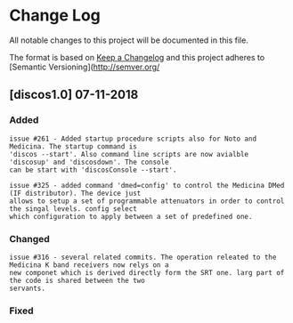# Change Log
All notable changes to this project will be documented in this file.

The format is based on [Keep a Changelog](http://keepachangelog.com/)
and this project adheres to [Semantic Versioning](http://semver.org/

## [discos1.0] 07-11-2018
### Added
	
	issue #261 - Added startup procedure scripts also for Noto and Medicina. The startup command is 
	'discos --start'. Also command line scripts are now avialble 'discosup' and 'discosdown'. The console
	can be start with 'discosConsole --start'. 
	
	issue #325 - added command 'dmed=config' to control the Medicina DMed (IF distributor). The device just 
	allows to setup a set of programmable attenuators in order to control the singal levels. config select
	which configuration to apply between a set of predefined one.

### Changed

	issue #316 - several related commits. The operation releated to the Medicina K band receivers now relys on a
	new componet which is derived directly form the SRT one. larg part of the code is shared between the two
	servants.

### Fixed 

## 


